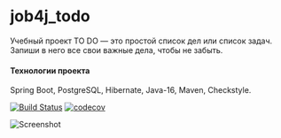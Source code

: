 # job4j_todo

Учебный проект TO DO — это простой список дел или список задач. Запиши в него все свои важные дела, чтобы не забыть.

#### Технологии проекта ####
Spring Boot,
PostgreSQL,
Hibernate,
Java-16,
Maven,
Checkstyle.

[![Build Status](https://travis-ci.com/AMakutsevi4/job4j_design.svg?branch=master)](https://travis-ci.com/AMakutsevi4/job4j_todo)
[![codecov](https://codecov.io/gh/AMakutsevi4/job4j_design/branch/master/graph/badge.svg?token=tcg39QdiJf)](https://codecov.io/gh/AMakutsevi4/job4j_todo)

![Screenshot](resources/images/index.png)